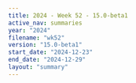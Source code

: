 ```yaml
---
title: 2024 - Week 52 - 15.0-beta1
active_nav: summaries
year: "2024"
filename: "wk52"
version: "15.0-beta1"
start_date: "2024-12-23"
end_date: "2024-12-29"
layout: "summary"
---
```

